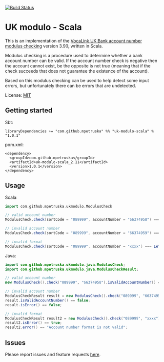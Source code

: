 [![Build Status](https://travis-ci.org/mpetruska/uk-modulo-scala.svg?branch=master)](https://travis-ci.org/mpetruska/uk-modulo-scala)

UK modulo - Scala
=================

This is an implementation of the [VocaLink UK Bank account number
modulus checking][VocaLink link] version 3.90, written in Scala.

[VocaLink link]: https://www.vocalink.com/customer-support/modulus-checking/

Modulus checking is a procedure used to determine whether a bank account number
can be valid. If the account number check is negative then the account cannot
exist, be the opposite is not true (meaning that if the check succeeds that does
not guarantee the existence of the account).

Based on this modulus checking can be used to help detect some input errors, but
unfortunately there can be errors that are undetected.

License: [MIT](LICENSE)

Getting started
---------------

Sbt:

    libraryDependencies += "com.github.mpetruska" %% "uk-modulo-scala" % "1.0.1"

pom.xml:

    <dependency>
      <groupId>com.github.mpetruska</groupId>
      <artifactId>uk-modulo-scala_2.11</artifactId>
      <version>1.0.1</version>
    </dependency>

Usage
-----

Scala:

```Scala
import com.github.mpetruska.ukmodulo.ModulusCheck

// valid account number
ModulusCheck.check(sortCode = "089999", accountNumber = "66374958") === Right(true)

// invalid account number
ModulusCheck.check(sortCode = "089999", accountNumber = "66374959") === Right(false)

// invalid format
ModulusCheck.check(sortCode = "089999", accountNumber = "xxxx") === Left("Account number format is not valid")
```

Java:

```Java
import com.github.mpetruska.ukmodulo.java.ModulusCheck;
import com.github.mpetruska.ukmodulo.java.ModulusCheckResult;

// valid account number
new ModulusCheck().check("089999", "66374958").isValidAccountNumber() == true;

// invalid account number
ModulusCheckResult result = new ModulusCheck().check("089999", "66374959");
result.isValidAccountNumber() == false;
result.isError() == false;

// invalid format
ModulusCheckResult result2 = new ModulusCheck().check("089999", "xxxx");
result2.isError() == true;
result2.error() == "Account number format is not valid";
```

Issues
------

Please report issues and feature requests [here](https://github.com/mpetruska/uk-modulo-scala/issues).
